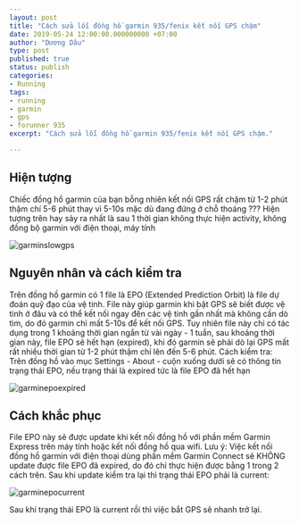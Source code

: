 ```yaml
---
layout: post
title: "Cách sửa lỗi đồng hồ garmin 935/fenix kết nối GPS chậm"
date: 2019-05-24 12:00:00.000000000 +07:00
author: "Dương Dâu"
type: post
published: true
status: publish
categories: 
- Running
tags:
- running
- garmin
- gps
- forunner 935
excerpt: "Cách sửa lỗi đồng hồ garmin 935/fenix kết nối GPS chậm."

---
```

## Hiện tượng
Chiếc đồng hồ garmin của bạn bỗng nhiên kết nối GPS rất chậm từ 1-2 phút thậm chí 5-6 phút thay vì 5-10s mặc dù đang đứng ở chỗ thoáng ??? 
Hiện tượng trên hay sảy ra nhất là sau 1 thời gian không thực hiện activity, không đồng bộ garmin với điện thoại, máy tính 

![garminslowgps]( {{site.url}}/assets/img/2019/05/24/run.png)

## Nguyên nhân và cách kiểm tra

Trên đồng hồ garmin có 1 file là EPO (Extended Prediction Orbit) là file dự đoán quỹ đạo của vệ tinh. File này giúp garmin khi bật GPS sẽ biết được vệ tinh ở đâu và có thể kết nối ngay đến các vệ tinh gần nhất mà không cần dò tìm, do đó garmin chỉ mất 5-10s để kết nối GPS.
Tuy nhiên file này chỉ có tác dụng trong 1 khoảng thời gian ngắn từ vài ngày - 1 tuần, sau khoảng thời gian này, file EPO sẽ hết hạn (expired), khi đó garmin sẽ phải dò lại GPS mất rất nhiều thời gian từ 1-2 phút thậm chí lên đến 5-6 phút.
Cách kiểm tra: Trên đồng hồ vào mục Settings - About - cuộn xuống dưới sẽ có thông tin trạng thái EPO, nếu trạng thái là expired tức là file EPO đã hết hạn

![garminepoexpired]( {{site.url}}/assets/img/2019/05/24/expired.PNG)

## Cách khắc phục

File EPO này sẽ được update khi kết nối đồng hồ với phần mềm Garmin Express trên máy tính hoặc kết nối đồng hồ qua wifi.
Lưu ý: Việc kết nối đồng hồ garmin với điện thoại dùng phần mềm Garmin Connect sẽ KHÔNG update được file EPO đã expired, do đó chỉ thực hiện được bằng 1 trong 2 cách trên.
Sau khi update kiểm tra lại thì trạng thái EPO phải là current:

![garminepocurrent]( {{site.url}}/assets/img/2019/05/24/current.png)

Sau khi trạng thái EPO là current rồi thì việc bắt GPS sẽ nhanh trở lại.
